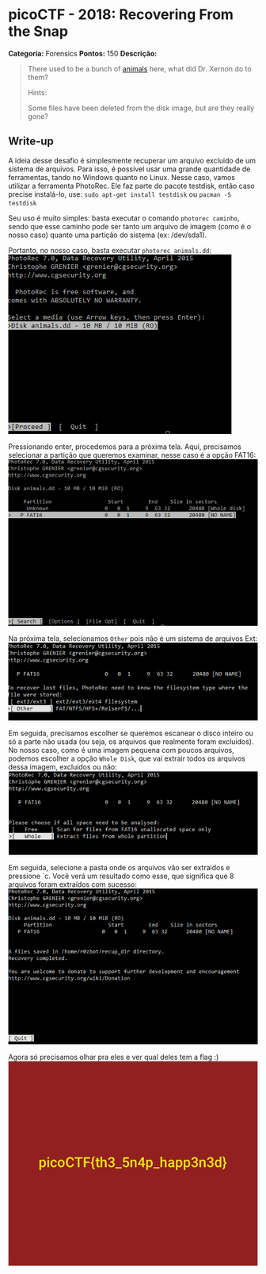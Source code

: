 # picoCTF - 2018: Recovering From the Snap

**Categoria:** Forensics
**Pontos:** 150
**Descrição:**

> There used to be a bunch of [animals](animals.dd) here, what did Dr. Xernon do to them?
>
> Hints:
> 
> Some files have been deleted from the disk image, but are they really gone?

## Write-up

A ideia desse desafio é simplesmente recuperar um arquivo excluido de um sistema de arquivos. 
Para isso, é possível usar uma grande quantidade de ferramentas, tando no Windows quanto no Linux.
Nesse caso, vamos utilizar a ferramenta PhotoRec. 
Ele faz parte do pacote testdisk, então caso precise instalá-lo, use:
`sudo apt-get install testdisk` ou `pacman -S testdisk`

Seu uso é muito simples: basta executar o comando `photorec caminho`, 
sendo que esse caminho pode ser tanto um arquivo de imagem (como é o nosso caso) quanto uma partição do sistema (ex: /dev/sda1).

Portanto, no nosso caso, basta executar `photorec animals.dd`:
![Screenshot 1](1.png)

Pressionando enter, procedemos para a próxima tela. Aqui, precisamos selecionar a partição que queremos examinar, nesse caso é a opção FAT16:
![Screenshot 2](2.png)

Na próxima tela, selecionamos `Other` pois não é um sistema de arquivos Ext:
![Screenshot 3](3.png)

Em seguida, precisamos escolher se queremos escanear o disco inteiro ou só a parte não usada (ou seja, os arquivos que realmente foram excluidos). No nosso caso, como é uma imagem pequena com poucos arquivos, podemos escolher a opção `Whole Disk`, que vai extrair todos os arquivos dessa imagem, excluidos ou não:
![Screenshot 4](4.png)

Em seguida, selecione a pasta onde os arquivos vão ser extraidos e pressione `c. Você verá um resultado como esse, que significa que 8 arquivos foram extraídos com sucesso:
![Screenshot 5](5.png)

Agora só precisamos olhar pra eles e ver qual deles tem a flag :)
![Flag](flag.jpg)


